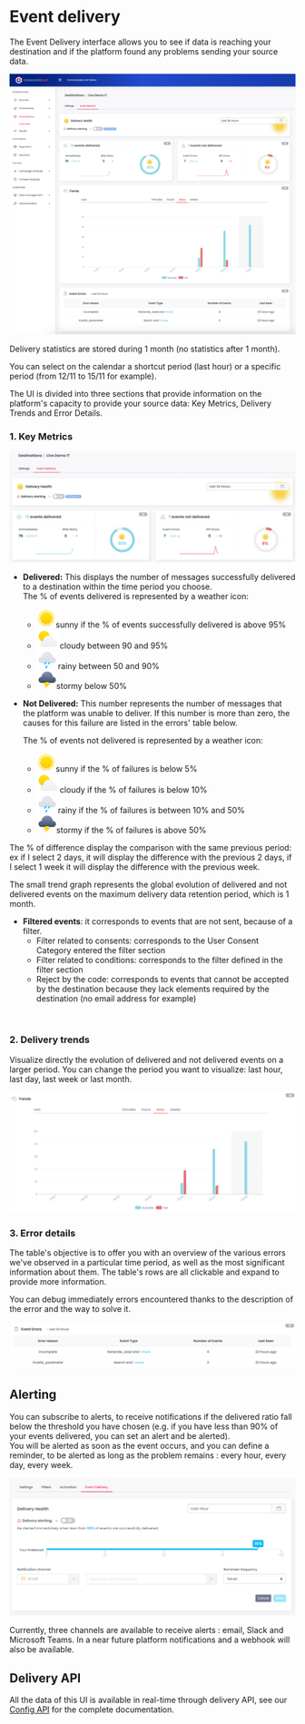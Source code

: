 # Event delivery

The Event Delivery interface allows you to see if data is reaching your destination and if the platform found any problems sending your source data.

![](<../../.gitbook/assets/Event Delivery full.png>)

Delivery statistics are stored during 1 month (no statistics after 1 month).

You can select on the calendar a shortcut period (last hour) or a specific period (from 12/11 to 15/11 for example).

The UI is divided into three sections that provide information on the platform's capacity to provide your source data: Key Metrics, Delivery Trends and Error Details.

### 1. Key Metrics <a href="#2-key-metrics" id="2-key-metrics"></a>

![](<../../.gitbook/assets/Capture d’écran 2022-03-01 à 15.16.59.png>)

* **Delivered:** This displays the number of messages successfully delivered to a destination within the time period you choose.\
  The % of events delivered is represented by a weather icon:
  * <img src="../../.gitbook/assets/image (17) (2) (1).png" alt="" data-size="line">sunny if the % of events successfully delivered is above 95%
  * <img src="../../.gitbook/assets/image (15) (2) (1).png" alt="" data-size="line">cloudy between 90 and 95%
  * <img src="../../.gitbook/assets/image (16) (1).png" alt="" data-size="line">rainy between 50 and 90%
  * <img src="../../.gitbook/assets/image (14) (2) (1).png" alt="" data-size="line">stormy below 50%
*   **Not Delivered:** This number represents the number of messages that the platform was unable to deliver. If this number is more than zero, the causes for this failure are listed in the errors' table below.

    The % of events not delivered is represented by a weather icon:

    * <img src="../../.gitbook/assets/image (17) (2) (1).png" alt="" data-size="line">sunny if the % of failures is below 5%
    * <img src="../../.gitbook/assets/image (15) (2) (1).png" alt="" data-size="line">cloudy if the % of failures is below 10%
    * <img src="../../.gitbook/assets/image (16) (1).png" alt="" data-size="line">rainy if the % of failures is between 10% and 50%
    * <img src="../../.gitbook/assets/image (14) (2) (1).png" alt="" data-size="line">stormy if the % of failures is above 50%

The % of difference display the comparison with the same previous period: ex if I select 2 days, it will display the difference with the previous 2 days, if I select 1 week it will display the difference with the previous week.

The small trend graph represents the global evolution of delivered and not delivered events on the maximum delivery data retention period, which is 1 month.

* **Filtered events**: it corresponds to events that are not sent, because of a filter.
  * Filter related to consents: corresponds to the User Consent Category entered the filter section
  * Filter related to conditions: corresponds to the filter defined in the filter section
  * Reject by the code: corresponds to events that cannot be accepted by the destination because they lack elements required by the destination (no email address for example)

<figure><img src="../../.gitbook/assets/Capture d’écran 2023-05-23 à 11.40.50.png" alt=""><figcaption></figcaption></figure>

### 2. Delivery trends <a href="#3-error-details" id="3-error-details"></a>

Visualize directly the evolution of delivered and not delivered events on a larger period. You can change the period you want to visualize: last hour, last day, last week or last month.

![](<../../.gitbook/assets/Capture d’écran 2022-03-01 à 15.17.19.png>)

### 3. Error details <a href="#3-error-details" id="3-error-details"></a>

The table's objective is to offer you with an overview of the various errors we've observed in a particular time period, as well as the most significant information about them. The table's rows are all clickable and expand to provide more information.

You can debug immediately errors encountered thanks to the description of the error and the way to solve it.

![](<../../.gitbook/assets/Capture d’écran 2022-03-01 à 15.16.27.png>)

## Alerting

You can subscribe to alerts, to receive notifications if the delivered ratio fall below the threshold you have chosen (e.g. if you have less than 90% of your events delivered, you can set an alert and be alerted).\
You will be alerted as soon as the event occurs, and you can define a reminder, to be alerted as long as the problem remains : every hour, every day, every week.

![](<../../.gitbook/assets/image (3) (1) (2).png>)

Currently, three channels are available to receive alerts : email, Slack and Microsoft Teams. In a near future platform notifications and a webhook will also be available.

## Delivery API

All the data of this UI is available in real-time through delivery API, see our [Config API](../../developers/config-api.md) for the complete documentation.
